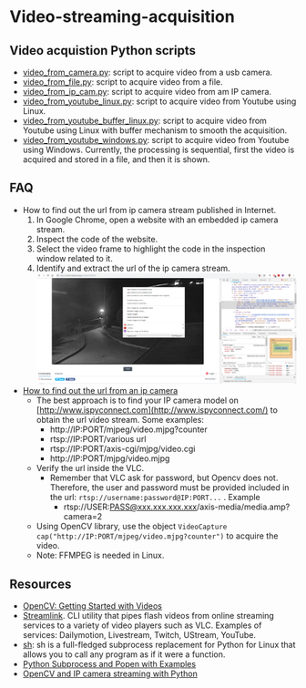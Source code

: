 # Video-streaming-acquisition

## Video acquistion Python scripts

* [video_from_camera.py](video_from_camera.py): script to acquire video from a usb camera.
* [video_from_file.py](video_from_file.py): script to acquire video from a file.
* [video_from_ip_cam.py](video_from_ip_cam.py): script to acquire video from am IP camera.
* [video_from_youtube_linux.py](video_from_youtube_linux.py): script to acquire video from Youtube using Linux.
* [video_from_youtube_buffer_linux.py](video_from_youtube_buffer_linux.py): script to acquire video from Youtube using Linux with buffer mechanism to smooth the acquisition.
* [video_from_youtube_windows.py](video_from_youtube_windows.py): script to acquire video from Youtube using Windows. Currently, the processing is sequential, first the video is acquired and stored in a file, and then it is shown.

## FAQ
* How to find out the url from ip camera stream published in Internet. 
  1. In Google Chrome, open a website with an embedded ip camera stream.
  2. Inspect the code of the website.
  3. Select the video frame to highlight the code in the inspection window related to it.
  4. Identify and extract the url of the ip camera stream.
    ![](doc/camera_ip_source_1.png )
* [How to find out the url from an ip camera](http://funvision.blogspot.com/2017/06/opencv-reading-ip-camera-video-stream.html)
  * The best approach is to find your IP camera model on [http://www.ispyconnect.com](http://www.ispyconnect.com/) to obtain the url video stream. Some examples:
    * http://IP:PORT/mjpeg/video.mjpg?counter
    * rtsp://IP:PORT/various url
    * rtsp://IP:PORT/axis-cgi/mjpg/video.cgi
    * http://IP:PORT/mjpg/video.mjpg
  * Verify the url inside the VLC. 
    * Remember that VLC ask for password, but Opencv does not.  Therefore, the user and password must be provided included in the url: `rtsp://username:password@IP:PORT...` . Example
      * rtsp://USER:PASS@xxx.xxx.xxx.xxx/axis-media/media.amp?camera=2
  * Using OpenCV library, use the object `VideoCapture cap("http://IP:PORT/mjpeg/video.mjpg?counter")` to acquire the video.
  * Note: FFMPEG is needed in Linux. 

## Resources
* [OpenCV: Getting Started with Videos](https://docs.opencv.org/3.4.0/dd/d43/tutorial_py_video_display.html)
* [Streamlink](https://github.com/streamlink/streamlink). CLI utility that pipes flash videos from online streaming services to a variety of video players such as VLC. Examples of services: Dailymotion, Livestream, Twitch, UStream, YouTube.
* [sh](https://github.com/amoffat/sh): sh is a full-fledged subprocess replacement for Python for Linux that allows you to call any program as if it were a function.
* [Python Subprocess and Popen with Examples](https://www.poftut.com/python-subprocess-popen-examples/)
* [OpenCV and IP camera streaming with Python](https://benhowell.github.io/guide/2015/03/09/opencv-and-web-cam-streaming)
